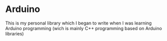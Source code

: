 # Arduino

This is my personal library which I began to write when I was learning Arduino programming (wich is mainly C++ programming based on Arduino libraries)
